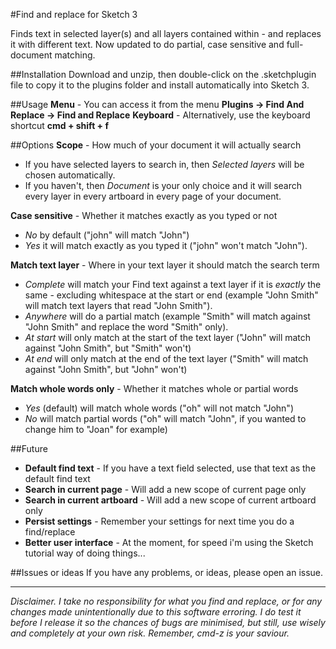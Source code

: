 #Find and replace for Sketch 3

Finds text in selected layer(s) and all layers contained within - and replaces it with different text.  Now updated to do partial, case sensitive and full-document matching.

##Installation
Download and unzip, then double-click on the .sketchplugin file to copy it to the plugins folder and install automatically into Sketch 3. 

##Usage
**Menu** - You can access it from the menu **Plugins -> Find And Replace -> Find and Replace** 
**Keyboard** - Alternatively, use the keyboard shortcut **cmd + shift + f**

##Options
**Scope** - How much of your document it will actually search  
* If you have selected layers to search in, then *Selected layers* will be chosen automatically.  
* If you haven't, then *Document* is your only choice and it will search every layer in every artboard in every page of your document.

**Case sensitive** - Whether it matches exactly as you typed or not
* *No* by default ("john" will match "John") 
* *Yes* it will match exactly as you typed it ("john" won't match "John").

**Match text layer** - Where in your text layer it should match the search term
* *Complete* will match your Find text against a text layer if it is *exactly* the same - excluding whitespace at the start or end (example "John Smith" will match text layers that read "John Smith").
* *Anywhere* will do a partial match (example "Smith" will match against "John Smith" and replace the word "Smith" only).
* *At start* will only match at the start of the text layer ("John" will match against "John Smith", but "Smith" won't)
* *At end* will only match at the end of the text layer ("Smith" will match against "John Smith", but "John" won't)

**Match whole words only** - Whether it matches whole or partial words
* *Yes* (default) will match whole words ("oh" will not match "John")
* *No* will match partial words ("oh" will match "John", if you wanted to change him to "Joan" for example)

##Future
* **Default find text** - If you have a text field selected, use that text as the default find text
* **Search in current page** - Will add a new scope of current page only
* **Search in current artboard** - Will add a new scope of current artboard only
* **Persist settings** - Remember your settings for next time you do a find/replace
* **Better user interface** - At the moment, for speed i'm using the Sketch tutorial way of doing things...

##Issues or ideas
If you have any problems, or ideas, please open an issue.
***
*Disclaimer.  I take no responsibility for what you find and replace, or for any changes made unintentionally due to this software erroring.  I do test it before I release it so the chances of bugs are minimised, but still, use wisely and completely at your own risk. Remember, cmd-z is your saviour.*
